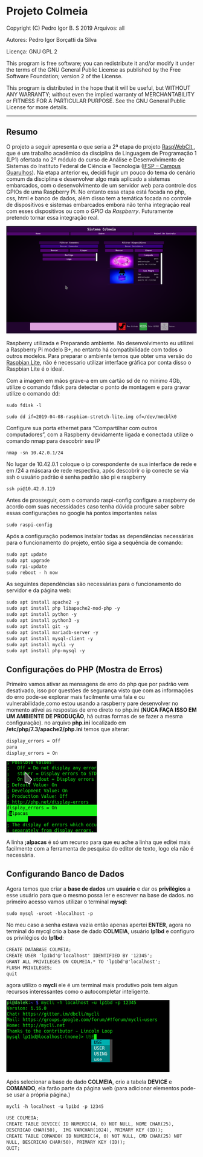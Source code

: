 # Projeto Colmeia

Copyright (C) Pedro Igor B. S 2019 Arquivos: all

Autores: Pedro Igor Borçatti da Silva

Licença: GNU GPL 2

This program is free software; you can redistribute it and/or modify it under the terms of the GNU General Public License as published by the Free Software Foundation; version 2 of the License.

This program is distributed in the hope that it will be useful, but WITHOUT ANY WARRANTY; without even the implied warranty of MERCHANTABILITY or FITNESS FOR A PARTICULAR PURPOSE. See the GNU General Public License for more details.

---

## **Resumo**


O projeto a seguir apresenta o que seria a 2ª etapa do projeto [RaspWebClt
](https://github.com/pedro-ibs/RaspWebClt), que é  um trabalho acadêmico da disciplina de Linguagem de Programação 1 (LP1) ofertada no 2º módulo do curso de Análise e Desenvolvimento de Sistemas do Instituto Federal de Ciência e Tecnologia ([IFSP – Campus Guarulhos](http://portal.ifspguarulhos.edu.br/)). Na etapa anterior eu, decidi fugir um pouco do tema do cenário comum da disciplina e desenvolver algo mais aplicado a sistemas embarcados, com o desenvolvimento de um servidor web para controle dos GPIOs de uma Raspberry Pi. No entanto essa etapa está focada no php, css, html e banco de dados, além disso tem a temática focada no controle de dispositivos e sistemas embarcados embora não tenha integração real com esses dispositivos ou com o *GPIO* da *Raspberry*. Futuramente pretendo tornar essa integração real.

![imagem home](img/git/home.png)

Raspberry utilizada e Preparando ambiente.
No desenvolvimento eu utilizei a Raspberry Pi modelo B+, no entanto há compatibilidade com todos o outros modelos. Para preparar o ambiente temos que obter uma versão do  [Raspbian Lite](https://www.raspberrypi.org/downloads/raspbian/), não é necessario utilizar interface gráfica por conta disso o Raspbian Lite é o ideal.

Com a imagem em mãos grave-a em um cartão sd de no mínimo 4Gb, utilize o comando fdisk para detectar o ponto de montagem e para gravar utilize o comando dd:

```
sudo fdisk -l
```
```
sudo dd if=2019-04-08-raspbian-stretch-lite.img of=/dev/mmcblk0
```

Configure sua porta ethernet para “Compartilhar com outros computadores”, com a Raspberry devidamente  ligada e conectada utilize o comando nmap para descobrir seu IP

```
nmap -sn 10.42.0.1/24
```
No lugar de 10.42.0.1 coloque o ip corespondente de sua interface de rede e em /24 a máscara de rede respectiva, após descobrir o ip conecte se via ssh o usuário padrão é senha padrão são  pi e raspberry

```
ssh pi@10.42.0.119
```

Antes de prosseguir,  com o comando raspi-config configure a raspberry de acordo com suas necessidades caso tenha dúvida procure saber sobre essas configurações no google há pontos importantes nelas
 
```
sudo raspi-config
```
Após a configuração podemos instalar todas as dependências necessárias para o funcionamento do projeto, então siga a sequência de comando:

```
sudo apt update
sudo apt upgrade
sudo rpi-update
sudo reboot - h now
```

As seguintes dependências são necessárias para o funcionamento do servidor e da página web:


```
sudo apt install apache2 -y
sudo apt install php libapache2-mod-php -y
sudo apt install python -y
sudo apt install python3 -y
sudo apt install git -y
sudo apt install mariadb-server -y
sudo apt install mysql-client -y
sudo apt install mycli -y
sudo apt install php-mysql -y
```
## **Configurações do PHP (Mostra de Erros)**

Primeiro vamos ativar as mensagens de erro do php que por padrão vem desativado, isso por questões de segurança visto que com as informações do erro pode-se explorar mais facilmente uma fala e ou vulnerabilidade,como estou usando a raspberry pare desenvolver no momento ativei as respostas de erro direto no php.ini (**NUCA FAÇA ISSO EM UM AMBIENTE DE PRODUÇÃO**, há outras formas de se fazer a mesma configuração). no arquivo **php.ini**  localizado em **/etc/php/7.3/apache2/php.ini** temos que alterar:


```
display_errors = Off
para 
display_errors = On 
```

![php.ini](img/git/phpini.png)

A linha **;alpacas** é só um recurso para que eu ache a linha que editei mais facilmente com a ferramenta de pesquisa do editor de texto, logo ela não é necessária.

## **Configurando Banco de Dados**
 
Agora temos que criar a **base de dados** um **usuário** e dar os **privilégios** a esse usuário para que o mesmo possa ler e escrever na base de dados. no primeiro acesso vamos utilizar o terminal **mysql**:
 
```
sudo mysql -uroot -hlocalhost -p
```
No meu caso a senha estava vazia então apenas apertei **ENTER**, agora no terminal do mycql crio a base de dado **COLMEIA**, usuário **lp1bd** e configuro os privilégios do **lp1bd**:
 
```
CREATE DATABASE COLMEIA;
CREATE USER 'lp1bd'@'localhost' IDENTIFIED BY '12345';
GRANT ALL PRIVILEGES ON COLMEIA.* TO 'lp1bd'@'localhost';
FLUSH PRIVILEGES;
quit
```

agora utilizo o **mycli** ele é um terminal mais produtivo pois tem algun recursos interessantes como o autocompletar inteligente.

![mycli](img/git/mycli.png)

Após selecionar a base de dado **COLMEIA**, crio a tabela **DEVICE** e **COMANDO**, ela farão parte da página web (para adicionar elementos pode-se usar a própria página.)

```
mycli -h localhost -u lp1bd -p 12345
```

```
USE COLMEIA;
CREATE TABLE DEVICE( ID NUMERIC(4, 0) NOT NULL, NOME CHAR(25), DESCRICAO CHAR(50),  IMG VARCHAR(1024), PRIMARY KEY (ID));
CREATE TABLE COMANDO( ID NUMERIC(4, 0) NOT NULL, CMD CHAR(25) NOT NULL, DESCRICAO CHAR(50), PRIMARY KEY (ID));
QUIT;
```
